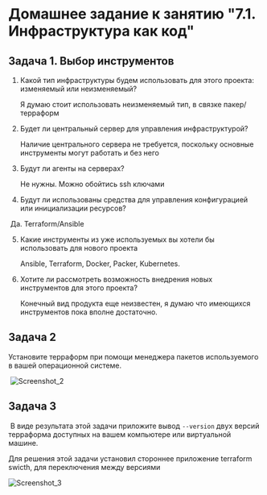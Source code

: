 
# Домашнее задание к занятию "7.1. Инфраструктура как код"

## Задача 1. Выбор инструментов
1. Какой тип инфраструктуры будем использовать для этого проекта: изменяемый или неизменяемый?

   Я думаю стоит использовать неизменяемый тип, в связке  пакер/терраформ

2. Будет ли центральный сервер для управления инфраструктурой?

   Наличие центрального сервера не требуется, поскольку основные инструменты могут работать и без него

3. Будут ли агенты на серверах?

   Не нужны. Можно обойтись ssh ключами

4. Будут ли использованы средства для управления конфигурацией или инициализации ресурсов?


​        Да. Terraform/Ansible

5. Какие инструменты из уже используемых вы хотели бы использовать для нового проекта

   Ansible, Terraform, Docker, Packer, Kubernetes.

6. Хотите ли рассмотреть возможность внедрения новых инструментов для этого проекта?

   Конечный вид продукта еще неизвестен, я думаю что имеющихся инструментов пока вполне достаточно.

## Задача 2

Установите терраформ при помощи менеджера пакетов используемого в вашей операционной системе.

​	![Screenshot_2](C:\Users\KING\Desktop\Screenshot_2.jpg)


## Задача 3

​	В виде результата этой задачи приложите вывод `--version` двух версий терраформа доступных на вашем компьютере или виртуальной машине.

Для решения этой задачи установил стороннее приложение terraform swicth, для переключения между версиями

![Screenshot_3](C:\Users\KING\Desktop\Screenshot_3.jpg)

​	

